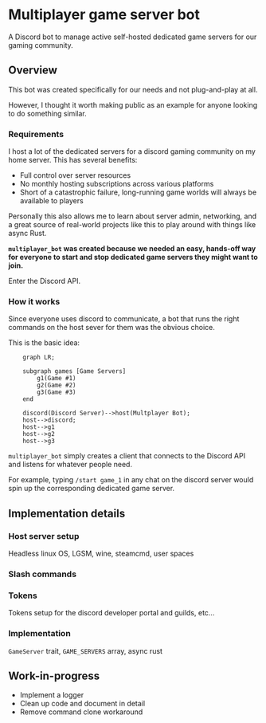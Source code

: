 # Multiplayer game server bot

A Discord bot to manage active self-hosted dedicated game servers for our gaming
community.

## Overview

This bot was created specifically for our needs and not plug-and-play at all.

However, I thought it worth making public as an example for anyone looking
to do something similar.

### Requirements

I host a lot of the dedicated servers for a discord gaming community on my home
server. This has several benefits:

- Full control over server resources
- No monthly hosting subscriptions across various platforms
- Short of a catastrophic failure, long-running game worlds will always be
  available to players

Personally this also allows me to learn about server admin, networking, and a
great source of real-world projects like this to play around with things like
async Rust.

**`multiplayer_bot` was created because we needed an easy, hands-off way for
everyone to start and stop dedicated game servers they might want to join.**

Enter the Discord API.

<!-- Description of need, discord server, LGSM, wine, dedicated linux game servers,
etc... -->
### How it works

Since everyone uses discord to communicate, a bot that runs the right commands
on the host sever for them was the obvious choice.

This is the basic idea:

```mermaid
    graph LR;

    subgraph games [Game Servers]
        g1(Game #1)
        g2(Game #2)
        g3(Game #3)
    end

    discord(Discord Server)-->host(Multplayer Bot);
    host-->discord;
    host-->g1
    host-->g2
    host-->g3
```

`multiplayer_bot` simply creates a client that connects to the Discord API and
listens for whatever people need.

For example, typing `/start game_1` in any chat on the discord server would spin
up the corresponding dedicated game server.

## Implementation details

### Host server setup

Headless linux OS, LGSM, wine, steamcmd, user spaces

### Slash commands

### Tokens

Tokens setup for the discord developer portal and guilds, etc...

### Implementation

`GameServer` trait, `GAME_SERVERS` array, async rust

## Work-in-progress

- Implement a logger
- Clean up code and document in detail
- Remove command clone workaround
